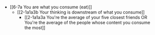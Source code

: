 - [[6-7a You are what you consume (eat)]]
  - [[2-1a1a3b Your thinking is downstream of what you consume]]
    - [[2-1a1a3a You're the average of your five closest friends OR You're the average of the people whose content you consume the most]]
